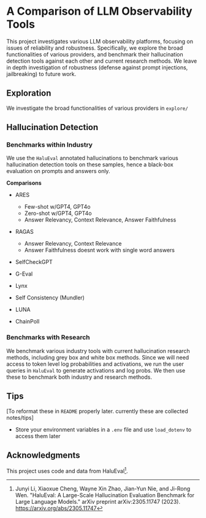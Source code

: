 # A Comparison of LLM Observability Tools

This project investigates various LLM observability platforms, focusing on issues of reliability and robustness. Specifically, we explore the broad functionalities of various providers, and benchmark their hallucination detection tools against each other and current research methods. We leave in depth investigation of robustness (defense against prompt injections, jailbreaking) to future work.

## Exploration

We investigate the broad functionalities of various providers in `explore/`

## Hallucination Detection

### Benchmarks within Industry

We use the `HaluEval` annotated hallucinations to benchmark various hallucination detection tools on these samples, hence a black-box evaluation on prompts and answers only.

**Comparisons**
- ARES
  - Few-shot w/GPT4, GPT4o
  - Zero-shot w/GPT4, GPT4o
  - Answer Relevancy, Context Relevance, Answer Faithfulness
- RAGAS
  - Answer Relevancy, Context Relevance
  - Answer Faithfulness doesnt work with single word answers
- SelfCheckGPT
- G-Eval
- Lynx

- Self Consistency (Mundler)
- LUNA
- ChainPoll

### Benchmarks with Research

We benchmark various industry tools with current hallucination research methods, including grey box and white box methods. Since we will need access to token level log probabilities and activations, we run the user queries in `HaluEval` to generate activations and log probs. We then use these to benchmark both industry and research methods.

## Tips

[To reformat these in `README` properly later. currently these are collected notes/tips]

- Store your environment variables in a `.env` file and use `load_dotenv` to access them later

## Acknowledgments

This project uses code and data from HaluEval[^1].

[^1]: Junyi Li, Xiaoxue Cheng, Wayne Xin Zhao, Jian-Yun Nie, and Ji-Rong Wen. "HaluEval: A Large-Scale Hallucination Evaluation Benchmark for Large Language Models." arXiv preprint arXiv:2305.11747 (2023). https://arxiv.org/abs/2305.11747
